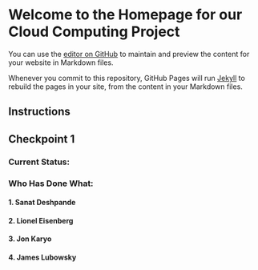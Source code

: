 # Welcome to the Homepage for our Cloud Computing Project

You can use the [editor on GitHub](https://github.com/jkaryo1/CCProject/edit/master/README.md) to maintain and preview the content for your website in Markdown files.

Whenever you commit to this repository, GitHub Pages will run [Jekyll](https://jekyllrb.com/) to rebuild the pages in your site, from the content in your Markdown files.

## Instructions

## Checkpoint 1

### Current Status:

### Who Has Done What:

#### 1. Sanat Deshpande
  
#### 2. Lionel Eisenberg
  
#### 3. Jon Karyo
  
#### 4. James Lubowsky
